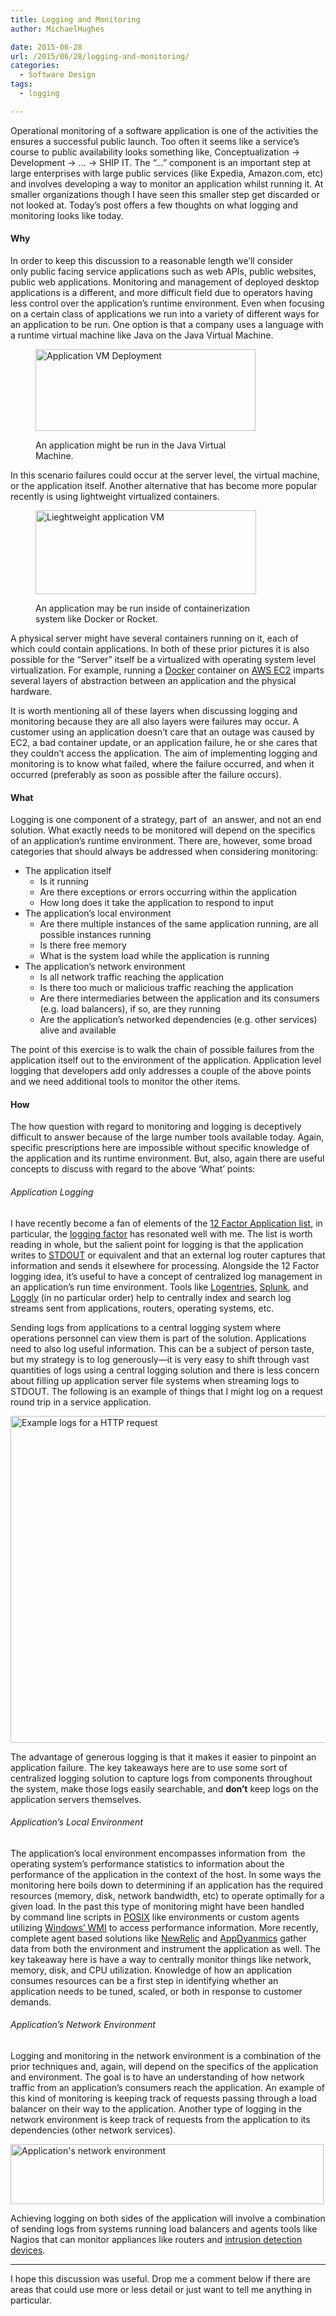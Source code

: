 ```yaml
---
title: Logging and Monitoring
author: MichaelHughes

date: 2015-06-28
url: /2015/06/28/logging-and-monitoring/
categories:
  - Software Design
tags:
  - logging

---
```

Operational monitoring of a software application is one of the activities the ensures a successful public launch. Too often it seems like a service’s course to public availability looks something like, Conceptualization → Development → &#8230; → SHIP IT. The “&#8230;” component is an important step at large enterprises with large public services (like Expedia, Amazon.com, etc) and involves developing a way to monitor an application whilst running it. At smaller organizations though I have seen this smaller step get discarded or not looked at. Today&#8217;s post offers a few thoughts on what logging and monitoring looks like today.

#### <!--more-->Why

In order to keep this discussion to a reasonable length we’ll consider only public facing service applications such as web APIs, public websites, public web applications. Monitoring and management of deployed desktop applications is a different, and more difficult field due to operators having less control over the application&#8217;s runtime environment. Even when focusing on a certain class of applications we run into a variety of different ways for an application to be run. One option is that a company uses a language with a runtime virtual machine like Java on the Java Virtual Machine.<figure id="attachment_392" style="width: 352px" class="wp-caption aligncenter">

[<img class="size-full wp-image-392" src="//codinginthetrenches.com/wp-content/uploads/2015/06/app-vm.png" alt="Application VM Deployment" width="352" height="131" srcset="https://codinginthetrenches.com/wp-content/uploads/2015/06/app-vm-300x112.png 300w, https://codinginthetrenches.com/wp-content/uploads/2015/06/app-vm.png 352w" sizes="(max-width: 352px) 100vw, 352px" />][1]<figcaption class="wp-caption-text">An application might be run in the Java Virtual Machine.</figcaption></figure> 

In this scenario failures could occur at the server level, the virtual machine, or the application itself. Another alternative that has become more popular recently is using lightweight virtualized containers.<figure id="attachment_393" style="width: 353px" class="wp-caption aligncenter">

[<img class="size-full wp-image-393" src="//codinginthetrenches.com/wp-content/uploads/2015/06/lw-vm.png" alt="Lieghtweight application VM" width="353" height="134" srcset="https://codinginthetrenches.com/wp-content/uploads/2015/06/lw-vm-300x114.png 300w, https://codinginthetrenches.com/wp-content/uploads/2015/06/lw-vm.png 353w" sizes="(max-width: 353px) 100vw, 353px" />][2]<figcaption class="wp-caption-text">An application may be run inside of containerization system like Docker or Rocket.</figcaption></figure> 

A physical server might have several containers running on it, each of which could contain applications. In both of these prior pictures it is also possible for the “Server” itself be a virtualized with operating system level virtualization. For example, running a [Docker][3] container on [AWS EC2][4] imparts several layers of abstraction between an application and the physical hardware.

It is worth mentioning all of these layers when discussing logging and monitoring because they are all also layers were failures may occur. A customer using an application doesn’t care that an outage was caused by EC2, a bad container update, or an application failure, he or she cares that they couldn’t access the application. The aim of implementing logging and monitoring is to know what failed, where the failure occurred, and when it occurred (preferably as soon as possible after the failure occurs).

#### What

Logging is one component of a strategy, part of  an answer, and not an end solution. What exactly needs to be monitored will depend on the specifics of an application&#8217;s runtime environment. There are, however, some broad categories that should always be addressed when considering monitoring:

  * The application itself 
      * Is it running
      * Are there exceptions or errors occurring within the application
      * How long does it take the application to respond to input
  * The application&#8217;s local environment 
      * Are there multiple instances of the same application running, are all possible instances running
      * Is there free memory
      * What is the system load while the application is running
  * The application&#8217;s network environment 
      * Is all network traffic reaching the application
      * Is there too much or malicious traffic reaching the application
      * Are there intermediaries between the application and its consumers (e.g. load balancers), if so, are they running
      * Are the application&#8217;s networked dependencies (e.g. other services) alive and available

The point of this exercise is to walk the chain of possible failures from the application itself out to the environment of the application. Application level logging that developers add only addresses a couple of the above points and we need additional tools to monitor the other items.

#### How

The how question with regard to monitoring and logging is deceptively difficult to answer because of the large number tools available today. Again, specific prescriptions here are impossible without specific knowledge of the application and its runtime environment. But, also, again there are useful concepts to discuss with regard to the above ‘What’ points:

###### Application Logging

I have recently become a fan of elements of the [12 Factor Application list][5], in particular, the [logging factor][6] has resonated well with me. The list is worth reading in whole, but the salient point for logging is that the application writes to [STDOUT][7] or equivalent and that an external log router captures that information and sends it elsewhere for processing. Alongside the 12 Factor logging idea, it’s useful to have a concept of centralized log management in an application&#8217;s run time environment. Tools like <a href="https://logentries.com/" target="_blank">Logentries</a>, <a href="http://www.splunk.com/" target="_blank">Splunk</a>, and <a href="https://www.loggly.com/" target="_blank">Loggly</a> (in no particular order) help to centrally index and search log streams sent from applications, routers, operating systems, etc.

Sending logs from applications to a central logging system where operations personnel can view them is part of the solution. Applications need to also log useful information. This can be a subject of person taste, but my strategy is to log generously—it is very easy to shift through vast quantities of logs using a central logging solution and there is less concern about filling up application server file systems when streaming logs to STDOUT. The following is an example of things that I might log on a request round trip in a service application.
  
[<img class="aligncenter size-full wp-image-399" src="//codinginthetrenches.com/wp-content/uploads/2015/06/Logging-RoundTrip.png" alt="Example logs for a HTTP request" width="599" height="523" srcset="https://codinginthetrenches.com/wp-content/uploads/2015/06/Logging-RoundTrip-300x262.png 300w, https://codinginthetrenches.com/wp-content/uploads/2015/06/Logging-RoundTrip.png 599w" sizes="(max-width: 599px) 100vw, 599px" />][8]
  
The advantage of generous logging is that it makes it easier to pinpoint an application failure. The key takeaways here are to use some sort of centralized logging solution to capture logs from components throughout the system, make those logs easily searchable, and **don’t** keep logs on the application servers themselves.

###### Application’s Local Environment

The application&#8217;s local environment encompasses information from  the operating system’s performance statistics to information about the performance of the application in the context of the host. In some ways the monitoring here boils down to determining if an application has the required resources (memory, disk, network bandwidth, etc) to operate optimally for a given load. In the past this type of monitoring might have been handled by command line scripts in [POSIX][9] like environments or custom agents utilizing [Windows&#8217; WMI][10] to access performance information. More recently, complete agent based solutions like [NewRelic][11] and [AppDyanmics][12] gather data from both the environment and instrument the application as well. The key takeaway here is have a way to centrally monitor things like network, memory, disk, and CPU utilization. Knowledge of how an application consumes resources can be a first step in identifying whether an application needs to be tuned, scaled, or both in response to customer demands.

###### Application’s Network Environment

Logging and monitoring in the network environment is a combination of the prior techniques and, again, will depend on the specifics of the application and environment. The goal is to have an understanding of how network traffic from an application&#8217;s consumers reach the application. An example of this kind of monitoring is keeping track of requests passing through a load balancer on their way to the application. Another type of logging in the network environment is keep track of requests from the application to its dependencies (other network services).

[<img class="aligncenter size-full wp-image-401" src="//codinginthetrenches.com/wp-content/uploads/2015/06/Network-Environment.png" alt="Application's network environment" width="501" height="96" srcset="https://codinginthetrenches.com/wp-content/uploads/2015/06/Network-Environment-300x57.png 300w, https://codinginthetrenches.com/wp-content/uploads/2015/06/Network-Environment.png 501w" sizes="(max-width: 501px) 100vw, 501px" />][13]

Achieving logging on both sides of the application will involve a combination of sending logs from systems running load balancers and agents tools like Nagios that can monitor appliances like routers and [intrusion detection devices][14].

* * *

I hope this discussion was useful. Drop me a comment below if there are areas that could use more or less detail or just want to tell me anything in particular.

 [1]: //codinginthetrenches.com/wp-content/uploads/2015/06/app-vm.png
 [2]: //codinginthetrenches.com/wp-content/uploads/2015/06/lw-vm.png
 [3]: https://www.docker.com/
 [4]: http://aws.amazon.com/ec2/
 [5]: http://12factor.net/
 [6]: http://12factor.net/logs
 [7]: https://en.wikipedia.org/wiki/Standard_streams#Standard_output_.28stdout.29
 [8]: //codinginthetrenches.com/wp-content/uploads/2015/06/Logging-RoundTrip.png
 [9]: https://en.wikipedia.org/wiki/POSIX
 [10]: https://msdn.microsoft.com/en-us/library/aa384642(v=vs.85).aspx
 [11]: http://newrelic.com/
 [12]: http://www.appdynamics.com/
 [13]: //codinginthetrenches.com/wp-content/uploads/2015/06/Network-Environment.png
 [14]: https://en.wikipedia.org/wiki/Intrusion_detection_system